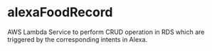 # alexaFoodRecord

AWS Lambda Service to perform CRUD operation in RDS which are triggered by the corresponding intents in Alexa.

